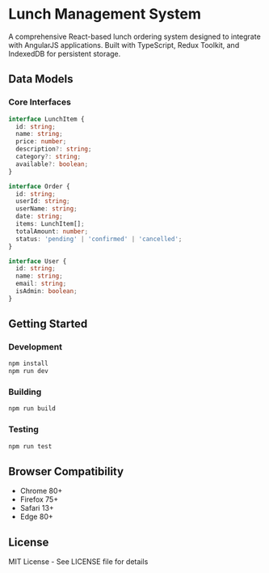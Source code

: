 # Lunch Management System

A comprehensive React-based lunch ordering system designed to integrate with AngularJS applications. Built with TypeScript, Redux Toolkit, and IndexedDB for persistent storage.

## Data Models

### Core Interfaces
```typescript
interface LunchItem {
  id: string;
  name: string;
  price: number;
  description?: string;
  category?: string;
  available?: boolean;
}

interface Order {
  id: string;
  userId: string;
  userName: string;
  date: string;
  items: LunchItem[];
  totalAmount: number;
  status: 'pending' | 'confirmed' | 'cancelled';
}

interface User {
  id: string;
  name: string;
  email: string;
  isAdmin: boolean;
}
```

## Getting Started

### Development
```bash
npm install
npm run dev
```

### Building
```bash
npm run build
```

### Testing
```bash
npm run test
```

## Browser Compatibility

- Chrome 80+
- Firefox 75+
- Safari 13+
- Edge 80+

## License

MIT License - See LICENSE file for details